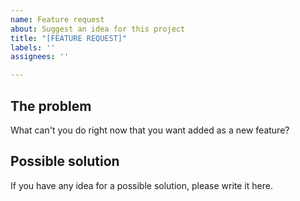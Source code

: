 ```yaml
---
name: Feature request
about: Suggest an idea for this project
title: "[FEATURE REQUEST]"
labels: ''
assignees: ''

---
```


## The problem
What can't you do right now that you want added as a new feature?

## Possible solution
If you have any idea for a possible solution, please write it here.